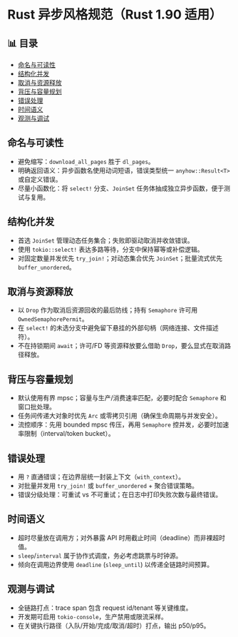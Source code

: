 ﻿# Rust 异步风格规范（Rust 1.90 适用）


## 📊 目录

- [命名与可读性](#命名与可读性)
- [结构化并发](#结构化并发)
- [取消与资源释放](#取消与资源释放)
- [背压与容量规划](#背压与容量规划)
- [错误处理](#错误处理)
- [时间语义](#时间语义)
- [观测与调试](#观测与调试)


## 命名与可读性

- 避免缩写：`download_all_pages` 胜于 `dl_pages`。
- 明确返回语义：异步函数名使用动词短语，错误类型统一 `anyhow::Result<T>` 或自定义错误。
- 尽量小函数化：将 `select!` 分支、`JoinSet` 任务体抽成独立异步函数，便于测试与复用。

## 结构化并发

- 首选 `JoinSet` 管理动态任务集合；失败即驱动取消并收敛错误。
- 使用 `tokio::select!` 表达多路等待，分支中保持幂等或补偿逻辑。
- 对固定数量并发优先 `try_join!`；对动态集合优先 `JoinSet`；批量流式优先 `buffer_unordered`。

## 取消与资源释放

- 以 `Drop` 作为取消后资源回收的最后防线；持有 `Semaphore` 许可用 `OwnedSemaphorePermit`。
- 在 `select!` 的未选分支中避免留下悬挂的外部句柄（网络连接、文件描述符）。
- 不在持锁期间 `await`；许可/FD 等资源释放要么借助 `Drop`，要么显式在取消路径释放。

## 背压与容量规划

- 默认使用有界 mpsc；容量与生产/消费速率匹配，必要时配合 `Semaphore` 和窗口批处理。
- 任务间传递大对象时优先 `Arc` 或零拷贝引用（确保生命周期与并发安全）。
- 流控顺序：先用 bounded mpsc 传压，再用 `Semaphore` 控并发，必要时加速率限制（interval/token bucket）。

## 错误处理

- 用 `?` 直通错误；在边界层统一封装上下文（`with_context`）。
- 对批量并发用 `try_join!` 或 `buffer_unordered` + 聚合错误策略。
- 错误分级处理：可重试 vs 不可重试；在日志中打印失败次数与最终错误。

## 时间语义

- 超时尽量放在调用方；对外暴露 API 时用截止时间（deadline）而非裸超时值。
- `sleep`/`interval` 属于协作式调度，务必考虑跳票与时钟源。
- 倾向在调用边界使用 `deadline` (`sleep_until`) 以传递全链路时间预算。

## 观测与调试

- 全链路打点：trace span 包含 request id/tenant 等关键维度。
- 开发期可启用 `tokio-console`，生产禁用或限流采样。
- 在关键执行路径（入队/开始/完成/取消/超时）打点，输出 p50/p95。
